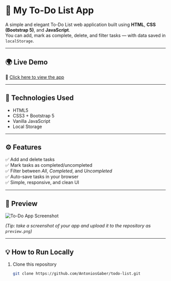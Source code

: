 # 📝 My To-Do List App

A simple and elegant To-Do List web application built using **HTML**, **CSS (Bootstrap 5)**, and **JavaScript**.  
You can add, mark as complete, delete, and filter tasks — with data saved in `localStorage`.

---

## 🌍 Live Demo  
🔗 [Click here to view the app](https://antoniosgaber.github.io/todo-list/)

---

## 🧱 Technologies Used
- HTML5  
- CSS3 + Bootstrap 5  
- Vanilla JavaScript  
- Local Storage  

---

## ⚙️ Features
✅ Add and delete tasks  
✅ Mark tasks as completed/uncompleted  
✅ Filter between *All*, *Completed*, and *Uncompleted*  
✅ Auto-save tasks in your browser  
✅ Simple, responsive, and clean UI  

---

## 📸 Preview
![To-Do App Screenshot](https://raw.githubusercontent.com/AntoniosGaber/todo-list/main/preview.png)

*(Tip: take a screenshot of your app and upload it to the repository as `preview.png`)*

---

## 💡 How to Run Locally
1. Clone this repository  
   ```bash
   git clone https://github.com/AntoniosGaber/todo-list.git
